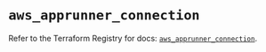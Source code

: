 # `aws_apprunner_connection`

Refer to the Terraform Registry for docs: [`aws_apprunner_connection`](https://registry.terraform.io/providers/hashicorp/aws/6.19.0/docs/resources/apprunner_connection).
